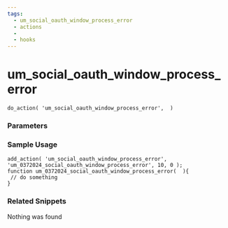 ```yaml
---
tags: 
  - um_social_oauth_window_process_error
  - actions
  - 
  - hooks
---
```

# um\_social\_oauth\_window\_process\_error

``` php:no-line-numbers
do_action( 'um_social_oauth_window_process_error',  )
```
<div class='hook-sep'></div>

### Parameters

<div class='hook-sep'></div>



### Sample Usage

``` php:no-line-numbers
add_action( 'um_social_oauth_window_process_error', 'um_0372024_social_oauth_window_process_error', 10, 0 );
function um_0372024_social_oauth_window_process_error(  ){
 // do something
}
```
<div class='hook-sep'></div>



### Related Snippets

Nothing was found

